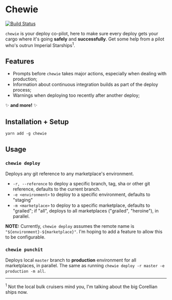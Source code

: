 # Chewie

[![Build Status](https://travis-ci.org/vanev/chewie.svg?branch=master)](https://travis-ci.org/vanev/chewie)

`chewie` is your deploy co-pilot, here to make sure every deploy gets your cargo where it's going **safely** and **successfully**. Get some help from a pilot who's outrun Imperial Starships<sup>1</sup>.

## Features

- Prompts before `chewie` takes major actions, especially when dealing with production;
- Information about continuous integration builds as part of the deploy process;
- Warnings when deploying too recently after another deploy;

✨ **and more!** ✨

## Installation + Setup

```
yarn add -g chewie
```

## Usage

### `chewie deploy`

Deploys any git reference to any marketplace's environment.

- `-r, --reference` to deploy a specific branch, tag, sha or other git reference, defaults to the current branch.
- `-e <environment>` to deploy to a specific environment, defaults to "staging"
- `-m <marketplace>` to deploy to a specific marketplace, defaults to "grailed"; if "all", deploys to all marketplaces ("grailed", "heroine"), in parallel.

**NOTE:** Currently, `chewie deploy` assumes the remote name is `"${environment}-${marketplace}"`. I'm hoping to add a feature to allow this to be configurable.

### `chewie punchit`

Deploys local `master` branch to **production** environment for all marketplaces, in parallel. The same as running `chewie deploy -r master -e production -m all`.

---

<sup>1</sup> Not the local bulk cruisers mind you, I'm talking about the big Corellian ships now.

